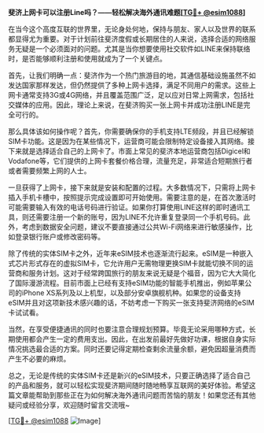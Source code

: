 **斐济上网卡可以注册Line吗？——轻松解决海外通讯难题[[TG💪+ @esim1088](https://t.me/s/esim1088)]**

在当今这个高度互联的世界里，无论身处何地，保持与朋友、家人以及世界的联系都显得尤为重要。对于计划前往斐济度假或长期居住的人来说，选择合适的网络服务无疑是一个必须面对的问题。尤其是当你想要使用社交软件如LINE来保持联络时，是否能够顺利注册和使用就成为了一个关键点。

首先，让我们明确一点：斐济作为一个热门旅游目的地，其通信基础设施虽然不如发达国家那样发达，但仍然提供了多种上网卡选择，满足不同用户的需求。这些上网卡通常支持3G或4G网络，并且覆盖范围广泛，足以应对日常上网需求，包括社交媒体的应用。因此，理论上来说，在斐济购买一张上网卡并成功注册LINE是完全可行的。

那么具体该如何操作呢？首先，你需要确保你的手机支持LTE频段，并且已经解锁SIM卡功能。这是因为在某些情况下，运营商可能会限制特定设备接入其网络。接下来就是选择适合自己的上网卡了。市面上常见的斐济本地运营商包括Digicel和Vodafone等，它们提供的上网卡套餐价格合理，流量充足，非常适合短期旅行者或者需要频繁上网的人士。

一旦获得了上网卡，接下来就是安装和配置的过程。大多数情况下，只需将上网卡插入手机卡槽中，按照提示完成设置即可开始使用。需要注意的是，在首次激活时可能需要输入有效的电话号码进行验证。如果你打算使用LINE这样的即时通讯工具，则还需要注册一个新的账号，因为LINE不允许重复登录同一个手机号码。此外，考虑到数据安全问题，建议不要直接通过公共Wi-Fi网络来进行敏感操作，比如登录银行账户或修改密码等。

除了传统的实体SIM卡之外，近年来eSIM技术也逐渐流行起来。eSIM是一种嵌入式芯片形式存在的虚拟SIM卡，它允许用户无需物理更换SIM卡就能切换不同的运营商和服务计划。这对于经常跨国旅行的朋友来说无疑是个福音，因为它大大简化了国际漫游流程。目前市面上已经有支持eSIM功能的智能手机推出，例如苹果公司的iPhone XS系列及以上机型，以及部分安卓旗舰机种。如果您的设备支持eSIM并且对这项新技术感兴趣的话，不妨考虑一下购买一张支持斐济网络的eSIM卡试试看。

当然，在享受便捷通讯的同时也要注意合理规划预算。毕竟无论采用哪种方式，长期使用都会产生一定的费用支出。因此，在出发前最好先做好功课，根据自身实际情况挑选最合适的方案。同时还要记得定期检查剩余流量余额，避免因超量消费而产生不必要的麻烦。

总之，无论是传统的实体SIM卡还是新兴的eSIM技术，只要正确选择了适合自己的产品和服务，就可以轻松实现斐济期间随时随地畅享互联网的美好体验。希望这篇文章能帮助到那些正在为如何解决海外通讯问题而苦恼的朋友！如果您还有其他疑问或经验分享，欢迎随时留言交流哦~

[[TG💪+ @esim1088](https://t.me/s/esim1088) ![Image](https://i.postimg.cc/4NQfJmqS/Snipaste-2025-05-13-00-14-12.png)]
